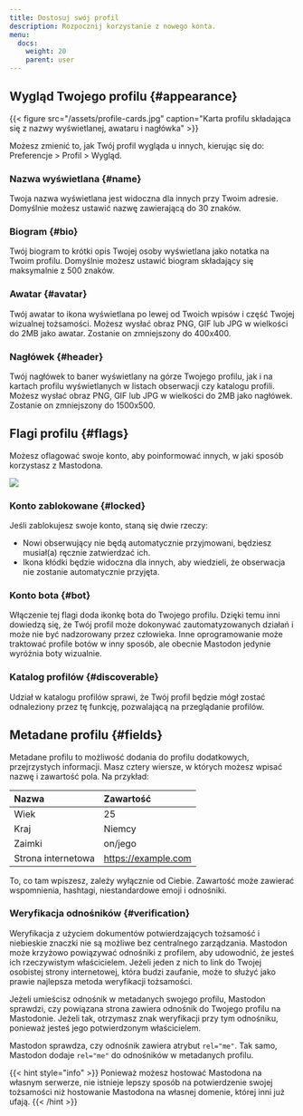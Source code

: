 ```yaml
---
title: Dostosuj swój profil
description: Rozpocznij korzystanie z nowego konta.
menu:
  docs:
    weight: 20
    parent: user
---
```


## Wygląd Twojego profilu {#appearance}

{{< figure src="/assets/profile-cards.jpg" caption="Karta profilu składająca się z nazwy wyświetlanej, awataru i nagłówka" >}}

Możesz zmienić to, jak Twój profil wygląda u innych, kierując się do: Preferencje &gt; Profil &gt; Wygląd.

### Nazwa wyświetlana {#name}

Twoja nazwa wyświetlana jest widoczna dla innych przy Twoim adresie. Domyślnie możesz ustawić nazwę zawierającą do 30 znaków.

### Biogram {#bio}

Twój biogram to krótki opis Twojej osoby wyświetlana jako notatka na Twoim profilu. Domyślnie możesz ustawić biogram składający się maksymalnie z 500 znaków.

### Awatar {#avatar}

Twój awatar to ikona wyświetlana po lewej od Twoich wpisów i część Twojej wizualnej tożsamości. Możesz wysłać obraz PNG, GIF lub JPG w wielkości do 2MB jako awatar. Zostanie on zmniejszony do 400x400.

### Nagłówek {#header}

Twój nagłówek to baner wyświetlany na górze Twojego profilu, jak i na kartach profilu wyświetlanych w listach obserwacji czy katalogu profili. Możesz wysłać obraz PNG, GIF lub JPG w wielkości do 2MB jako nagłówek. Zostanie on zmniejszony do 1500x500.

## Flagi profilu {#flags}

Możesz oflagować swoje konto, aby poinformować innych, w jaki sposób korzystasz z Mastodona.

![](/assets/bot-flag.jpg)

### Konto zablokowane {#locked}

Jeśli zablokujesz swoje konto, staną się dwie rzeczy:

* Nowi obserwujący nie będą automatycznie przyjmowani, będziesz musiał(a) ręcznie zatwierdzać ich.
* Ikona kłódki będzie widoczna dla innych, aby wiedzieli, że obserwacja nie zostanie automatycznie przyjęta.

### Konto bota {#bot}

Włączenie tej flagi doda ikonkę bota do Twojego profilu. Dzięki temu inni dowiedzą się, że Twój profil może dokonywać zautomatyzowanych działań i może nie być nadzorowany przez człowieka. Inne oprogramowanie może traktować profile botów w inny sposób, ale obecnie Mastodon jedynie wyróżnia boty wizualnie.

### Katalog profilów {#discoverable}

Udział w katalogu profilów sprawi, że Twój profil będzie mógł zostać odnaleziony przez tę funkcję, pozwalającą na przeglądanie profilów.

## Metadane profilu {#fields}

Metadane profilu to możliwość dodania do profilu dodatkowych, przejrzystych informacji. Masz cztery wiersze, w których możesz wpisać nazwę i zawartość pola. Na przykład:

| Nazwa | Zawartość |
| :--- | :--- |
| Wiek | 25 |
| Kraj | Niemcy |
| Zaimki | on/jego |
| Strona internetowa | https://example.com |

To, co tam wpiszesz, zależy wyłącznie od Ciebie. Zawartość może zawierać wspomnienia, hashtagi, niestandardowe emoji i odnośniki.

### Weryfikacja odnośników {#verification}

Weryfikacja z użyciem dokumentów potwierdzających tożsamość i niebieskie znaczki nie są możliwe bez centralnego zarządzania. Mastodon może krzyżowo powiązywać odnośniki z profilem, aby udowodnić, że jesteś ich rzeczywistym właścicielem. Jeżeli jeden z nich to link do Twojej osobistej strony internetowej, która budzi zaufanie, może to służyć jako prawie najlepsza metoda weryfikacji tożsamości.

Jeżeli umieścisz odnośnik w metadanych swojego profilu, Mastodon sprawdzi, czy powiązana strona zawiera odnośnik do Twojego profilu na Mastodonie. Jeżeli tak, otrzymasz znak weryfikacji przy tym odnośniku, ponieważ jesteś jego potwierdzonym właścicielem.

Mastodon sprawdza, czy odnośnik zawiera atrybut `rel="me"`. Tak samo, Mastodon dodaje `rel="me"` do odnośników w metadanych profilu.

{{< hint style="info" >}}
Ponieważ możesz hostować Mastodona na własnym serwerze, nie istnieje lepszy sposób na potwierdzenie swojej tożsamości niż hostowanie Mastodona na własnej domenie, której inni już ufają.
{{< /hint >}}

